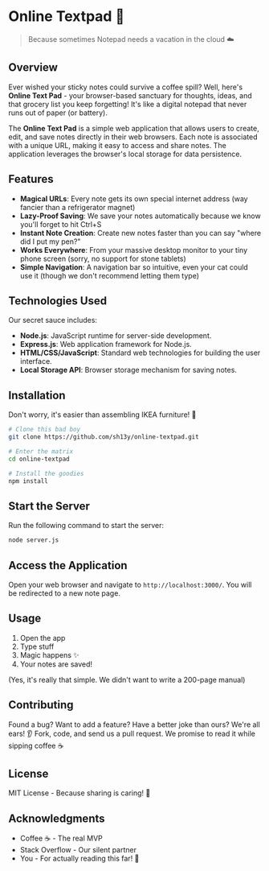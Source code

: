 # Online Textpad 📝

> Because sometimes Notepad needs a vacation in the cloud ☁️

## Overview

Ever wished your sticky notes could survive a coffee spill? Well, here's **Online Text Pad** - your browser-based sanctuary for thoughts, ideas, and that grocery list you keep forgetting! It's like a digital notepad that never runs out of paper (or battery).

The **Online Text Pad** is a simple web application that allows users to create, edit, and save notes directly in their web browsers. Each note is associated with a unique URL, making it easy to access and share notes. The application leverages the browser's local storage for data persistence.

## Features

- **Magical URLs**: Every note gets its own special internet address (way fancier than a refrigerator magnet)
- **Lazy-Proof Saving**: We save your notes automatically because we know you'll forget to hit Ctrl+S
- **Instant Note Creation**: Create new notes faster than you can say "where did I put my pen?"
- **Works Everywhere**: From your massive desktop monitor to your tiny phone screen (sorry, no support for stone tablets)
- **Simple Navigation**: A navigation bar so intuitive, even your cat could use it (though we don't recommend letting them type)

## Technologies Used

Our secret sauce includes:
- **Node.js**: JavaScript runtime for server-side development.
- **Express.js**: Web application framework for Node.js.
- **HTML/CSS/JavaScript**: Standard web technologies for building the user interface.
- **Local Storage API**: Browser storage mechanism for saving notes.

## Installation

Don't worry, it's easier than assembling IKEA furniture! 🔧

```bash
# Clone this bad boy
git clone https://github.com/sh13y/online-textpad.git

# Enter the matrix
cd online-textpad

# Install the goodies
npm install
```

## Start the Server

Run the following command to start the server:
```bash
node server.js
```

## Access the Application

Open your web browser and navigate to `http://localhost:3000/`. You will be redirected to a new note page.

## Usage

1. Open the app
2. Type stuff
3. Magic happens ✨
4. Your notes are saved!

(Yes, it's really that simple. We didn't want to write a 200-page manual)

## Contributing

Found a bug? Want to add a feature? Have a better joke than ours? We're all ears! 👂
Fork, code, and send us a pull request. We promise to read it while sipping coffee ☕

## License

MIT License - Because sharing is caring! 🤗

## Acknowledgments

- Coffee ☕ - The real MVP
- Stack Overflow - Our silent partner
- You - For actually reading this far! 🌟